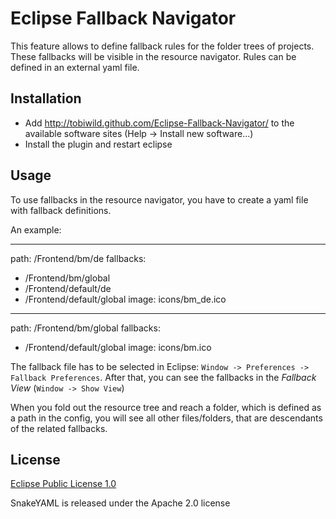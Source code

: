 Eclipse Fallback Navigator
==========================

This feature allows to define fallback rules for the folder trees of projects. These fallbacks will be visible in the resource navigator. Rules can be defined in an external yaml file.

Installation
------------

* Add http://tobiwild.github.com/Eclipse-Fallback-Navigator/ to the available
software sites (Help -> Install new software...)
* Install the plugin and restart eclipse

Usage
-----

To use fallbacks in the resource navigator, you have to create a yaml file with fallback definitions.

An example:

  ---
  path: /Frontend/bm/de
  fallbacks:
  - /Frontend/bm/global
  - /Frontend/default/de
  - /Frontend/default/global
  image: icons/bm_de.ico
  
  ---
  path: /Frontend/bm/global
  fallbacks:
  - /Frontend/default/global
  image: icons/bm.ico

The fallback file has to be selected in Eclipse: `Window -> Preferences -> Fallback Preferences`.
After that, you can see the fallbacks in the *Fallback View* (`Window -> Show View`)

When you fold out the resource tree and reach a folder, which is defined as a path in the config, you will see all other files/folders, that are descendants of the related fallbacks.

License
-------

[Eclipse Public License 1.0](http://www.eclipse.org/legal/epl-v10.html)

SnakeYAML is released under the Apache 2.0 license

